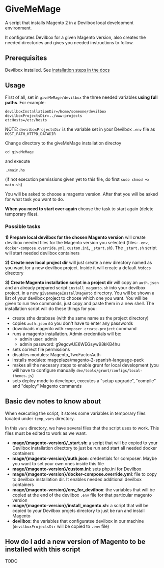 # GiveMeMage

A script that installs Magento 2 in a Devilbox local development environment.

It configurates Devilbox for a given Magento version, also creates the needed directories and gives you needed instructions to follow.

## Prerequisites

Devilbox installed. See [installation steps in the docs](https://devilbox.readthedocs.io/en/latest/getting-started/install-the-devilbox.html)

## Usage

First of all, set in `giveMeMage/devilbox` the three needed variables **using full paths**. For example:

```
devilboxInstallationDir=/home/someone/devilbox
devilboxProjectsDir=../www-projects
etcHosts=/etc/hosts
```

NOTE: `devilboxProjectsDir` is the variable set in your Devilbox `.env` file as `HOST_PATH_HTTPD_DATADIR`

Change directory to the giveMeMage installation directoy 

```cd giveMeMage``` 

and execute 

```./main.hs``` 

(if not execution pemissions given yet to this file, do first `sudo chmod +x main.sh`)

You will be asked to choose a magento version. After that you will be asked for what task you want to do.

**When you need to start over again** choose the task to start again (delete temporary files).

### Possible tasks

**1) Prepare local devilbox for the chosen Magento version** will create devilbox needed files for the Magento version you selected (files: `.env`, `docker-compose.override.yml`, `custom.ini`, `_start.sh`). The `_start.sh` script will start needed devilbox containers

**2) Create new local project dir** will just create a new directory named as you want for a new devilbox project. Inside it will create a default `htdocs` directory

**3) Create Magento installation script in a project dir** will copy an `auth.json` and an already prepared script `install_magento.sh` into your devilbox project, in a new `givememageInstallMagento` directory. You will be shown a list of your devilbox project to choose which one you want. You will be given to run two commands, just copy and paste them in a new shell.
The installation script will do these things for you:
- create sthe database (with the same name as the project directory)
- copies `auth.json` so you don't have to enter any passwords
- downloads magento with `composer create-project` command
- runs a magento installation. Admin credentials will be:
    - admin user: admin
    - admin password: g9egcwUE6WEGsyw98kKB4hu
- sets correct file permissions
- disables modules: Magento_TwoFactorAuth
- installs modules: mageplaza/magento-2-spanish-language-pack
- makes all the necesary steps to enable grunt for local development (you will have to configure manually `dev/tools/grunt/configs/local-themes.js`)
- sets deploy mode to developer, executes a "setup upgrade", "compile" and "deploy" Magento commands

## Basic dev notes to know about

When executing the script, it stores some variables in temporary files located under `temp_vars` directory.

In this `vars` directory, we have several files that the script uses to work. This files must be edited to work as we want.

- **mage/{magento-version}/_start.sh**: a script that will be copied to your Devilbox installation directory to just be run and start all needed docker containers
- **mage/{magento-version}/auth.json**: credentials for composer. Maybe you want to set your own ones inside this file
- **mage/{magento-version}/custom.ini**: sets php.ini for Devilbox
- **mage/{magento-version}/docker-compose.override.yml**: file to copy to devilbox installation dir. It enables needed additional devilbox containers
- **mage/{magento-version}/env_for_devilbox**: the variables that will be copied at the end of the devilbox `.env` file for that particular magento version
- **mage/{magento-version}/install_magento.sh**: a script that will be copied to your Devilbox projets directory to just be run and install Magento
- **devilbox**: the variables that configuratse devilbox in our machine (`devilboxProjectsDir` will be copied to `.env` file)

## How do I add a new version of Magento to be installed with this script

TODO